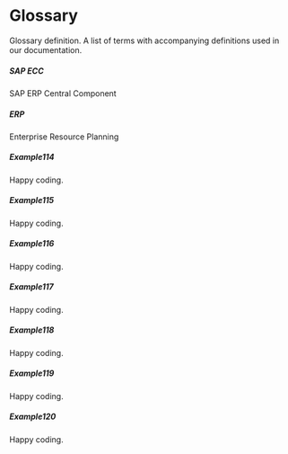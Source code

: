 # Glossary
Glossary definition. A list of terms with accompanying definitions used in our documentation.

##### SAP ECC
SAP ERP Central Component

##### ERP
Enterprise Resource Planning

##### Example114
Happy coding.

##### Example115
Happy coding.

##### Example116
Happy coding.

##### Example117
Happy coding.

##### Example118
Happy coding.

##### Example119
Happy coding.

##### Example120
Happy coding.